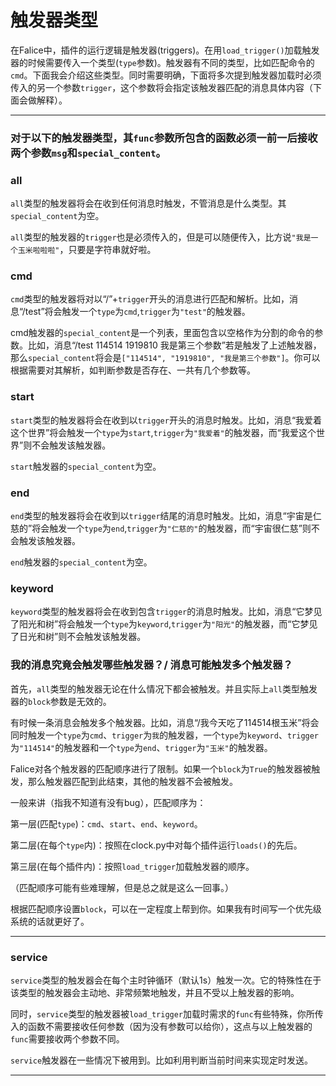 # 触发器类型

在Falice中，插件的运行逻辑是触发器(triggers)。在用`load_trigger()`加载触发器的时候需要传入一个类型(`type`参数)。触发器有不同的类型，比如匹配命令的`cmd`。下面我会介绍这些类型。同时需要明确，下面将多次提到触发器加载时必须传入的另一个参数`trigger`，这个参数将会指定该触发器匹配的消息具体内容（下面会做解释）。

***

### 对于以下的触发器类型，其`func`参数所包含的函数必须一前一后接收两个参数`msg`和`special_content`。

### all

`all`类型的触发器将会在收到任何消息时触发，不管消息是什么类型。其`special_content`为空。

`all`类型的触发器的`trigger`也是必须传入的，但是可以随便传入，比方说`"我是一个玉米啦啦啦"`，只要是字符串就好啦。

### cmd

`cmd`类型的触发器将对以“/”+`trigger`开头的消息进行匹配和解析。比如，消息“/test”将会触发一个`type`为`cmd`,`trigger`为`"test"`的触发器。

cmd触发器的`special_content`是一个列表，里面包含以空格作为分割的命令的参数。比如，消息“/test 114514 1919810 我是第三个参数”若是触发了上述触发器，那么`special_content`将会是`["114514", "1919810", "我是第三个参数"]`。你可以根据需要对其解析，如判断参数是否存在、一共有几个参数等。

### start

`start`类型的触发器将会在收到以`trigger`开头的消息时触发。比如，消息“我爱着这个世界”将会触发一个`type`为`start`,`trigger`为`"我爱着"`的触发器，而“我爱这个世界”则不会触发该触发器。

`start`触发器的`special_content`为空。

### end

`end`类型的触发器将会在收到以`trigger`结尾的消息时触发。比如，消息“宇宙是仁慈的”将会触发一个`type`为`end`,`trigger`为`"仁慈的"`的触发器，而“宇宙很仁慈”则不会触发该触发器。

`end`触发器的`special_content`为空。

### keyword

`keyword`类型的触发器将会在收到包含`trigger`的消息时触发。比如，消息“它梦见了阳光和树”将会触发一个`type`为`keyword`,`trigger`为`"阳光"`的触发器，而“它梦见了日光和树”则不会触发该触发器。

### 我的消息究竟会触发哪些触发器？/ 消息可能触发多个触发器？

首先，`all`类型的触发器无论在什么情况下都会被触发。并且实际上`all`类型触发器的`block`参数是无效的。

有时候一条消息会触发多个触发器。比如，消息“/我今天吃了114514根玉米”将会同时触发一个`type`为`cmd`、`trigger`为`我`的触发器，一个`type`为`keyword`、`trigger`为`"114514"`的触发器和一个`type`为`end`、`trigger`为`"玉米"`的触发器。

Falice对各个触发器的匹配顺序进行了限制。如果一个`block`为`True`的触发器被触发，那么触发器匹配到此结束，其他的触发器不会被触发。

一般来讲（指我不知道有没有bug），匹配顺序为：

第一层(匹配`type`)：`cmd`、`start`、`end`、`keyword`。

第二层(在每个`type`内)：按照在clock.py中对每个插件运行`loads()`的先后。

第三层(在每个插件内)：按照`load_trigger`加载触发器的顺序。

（匹配顺序可能有些难理解，但是总之就是这么一回事。）

根据匹配顺序设置`block`，可以在一定程度上帮到你。如果我有时间写一个优先级系统的话就更好了。

***

### service

`service`类型的触发器会在每个主时钟循环（默认1s）触发一次。它的特殊性在于该类型的触发器会主动地、非常频繁地触发，并且不受以上触发器的影响。

同时，`service`类型的触发器被`load_trigger`加载时需求的`func`有些特殊，你所传入的函数不需要接收任何参数（因为没有参数可以给你），这点与以上触发器的`func`需要接收两个参数不同。

`service`触发器在一些情况下被用到。比如利用判断当前时间来实现定时发送。

***